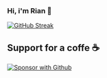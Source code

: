 ### Hi, i'm Rian 👋

[![GitHub Streak](https://streak-stats.demolab.com/?user=rianonehub)](https://git.io/streak-stats)

## Support for a coffe ☕

<p align="left">
  <a href="https://github.com/sponsors/rianonehub"><img alt="Sponsor with Github" title="Sponsor with Github" src="https://img.shields.io/badge/-Sponsor-ea4aaa?style=for-the-badge&logo=github&logoColor=white"/></a>
</p>

<!--
**rianonehub/rianonehub** is a ✨ _special_ ✨ repository because its `README.md` (this file) appears on your GitHub profile.

Here are some ideas to get you started:

- 🔭 I’m currently working on ...
- 🌱 I’m currently learning ...
- 👯 I’m looking to collaborate on ...
- 🤔 I’m looking for help with ...
- 💬 Ask me about ...
- 📫 How to reach me: ...
- 😄 Pronouns: ...
- ⚡ Fun fact: ...
-->
